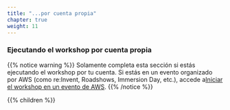 ```yaml
---
title: "...por cuenta propia"
chapter: true
weight: 11
---
```


### Ejecutando el workshop por cuenta propia


{{% notice warning %}}
Solamente completa esta sección si estás ejecutando el workshop por tu cuenta. Si estás en un evento organizado por AWS (como re:Invent, Roadshows, Immersion Day, etc.), accede a[Iniciar el workshop en un evento de AWS](../aws_event/).
{{% /notice %}}

{{% children %}}